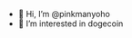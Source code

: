 - 👋 Hi, I’m @pinkmanyoho
- 👀 I’m interested in dogecoin

<!---
pinkmanyoho/pinkmanyoho is a ✨ special ✨ repository because its `README.md` (this file) appears on your GitHub profile.
You can click the Preview link to take a look at your changes.
--->
